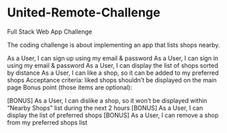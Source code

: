 # United-Remote-Challenge
Full Stack Web App Challenge

The coding challenge is about implementing an app that lists shops nearby.

As a User, I can sign up using my email & password
As a User, I can sign in using my email & password
As a User, I can display the list of shops sorted by distance
As a User, I can like a shop, so it can be added to my preferred shops
Acceptance criteria: liked shops shouldn’t be displayed on the main page
Bonus point (those items are optional):

[BONUS] As a User, I can dislike a shop, so it won’t be displayed within “Nearby Shops” list during the next 2 hours
[BONUS] As a User, I can display the list of preferred shops
[BONUS] As a User, I can remove a shop from my preferred shops list
